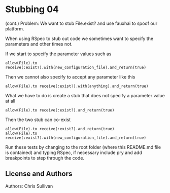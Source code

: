 Stubbing 04
===========
(cont.)
Problem: We want to stub File.exist? and use fauxhai to spoof our platform.

When using RSpec to stub out code we sometimes want to specify the parameters and other times not.

If we start to specify the parameter values such as 
````
allow(File).to receive(:exist?).with(new_configuration_file).and_return(true)
````

Then we cannot also specify to accept any parameter like this
````
allow(File).to receive(:exist?).with(anything).and_return(true)
````

What we have to do is create a stub that does not specify a parameter value at all
````
allow(File).to receive(:exist?).and_return(true) 
````

Then the two stub can co-exist
````
allow(File).to receive(:exist?).and_return(true) 
allow(File).to receive(:exist?).with(new_configuration_file).and_return(true)
````

Run these tests by changing to the root folder (where this README.md file is contained) and typing RSpec, if necessary include pry and add breakpoints to step through the code. 

License and Authors
-------------------
Authors: Chris Sullivan
